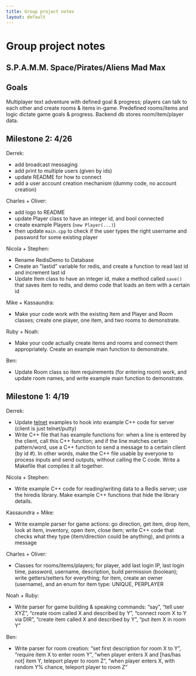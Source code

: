 ```yaml
---
title: Group project notes
layout: default
---
```


# Group project notes

## S.P.A.M.M. Space/Pirates/Aliens Mad Max

## Goals

Multiplayer text adventure with defined goal & progress; players can talk to each other and create rooms & items in-game. Predefined rooms/items and logic dictate game goals & progress. Backend db stores room/item/player data.

## Milestone 2: 4/26

Derrek:

- add broadcast messaging
- add print to multiple users (given by ids)
- update README for how to connect
- add a user account creation mechanism (dummy code, no account creation)

Charles + Oliver:

- add logo to README
- update Player class to have an integer id, and bool connected
- create example Players (`new Player(...)`)
- then update `main.cpp` to check if the user types the right username and password for some existing player

Nicola + Stephen:

- Rename RedisDemo to Database
- Create an "lastid" variable for redis, and create a function to read last id and increment last id
- Update Item class to have an integer id, make a method called `save()` that saves item to redis, and demo code that loads an item with a certain id

Mike + Kassaundra:

- Make your code work with the existing Item and Player and Room classes; create one player, one item, and two rooms to demonstrate.

Ruby + Noah:

- Make your code actually create items and rooms and connect them appropriately. Create an example main function to demonstrate. 

Ben:

- Update Room class so item requirements (for entering room) work, and update room names, and write example main function to demonstrate.

## Milestone 1: 4/19

Derrek:

- Update [telnet](https://github.com/seanmiddleditch/libtelnet/tree/develop/util) examples to hook into example C++ code for server (client is just telnet/putty)
- Write C++ file that has example functions for: when a line is entered by the client, call this C++ function; and if the line matches certain pattern/word, use a C++ function to send a message to a certain client (by id #). In other words, make the C++ file usable by everyone to process inputs and send outputs, without calling the C code. Write a Makefile that compiles it all together.

Nicola + Stephen:

- Write example C++ code for reading/writing data to a Redis server; use the hiredis library. Make example C++ functions that hide the library details.

Kassaundra + Mike:

- Write example parser for game actions: go direction, get item, drop item, look at item, inventory, open item, close item; write C++ code that checks what they type (item/direction could be anything), and prints a message

Charles + Oliver:

- Classes for rooms/items/players; for player, add last login IP, last login time, password, username, description, build permission (boolean); write getters/setters for everything; for item, create an owner (username), and an enum for item type: UNIQUE, PERPLAYER

Noah + Ruby:

- Write parser for game building & speaking commands: “say”, “tell user XYZ”, “create room called X and described by Y”, “connect room X to Y via DIR”, “create item called X and described by Y”, “put item X in room Y”

Ben:

- Write parser for room creation: “set first description for room X to Y”, “require item X to enter room Y”, “when player enters X and [has/has not] item Y, teleport player to room Z”, “when player enters X, with random Y% chance, teleport player to room Z”

